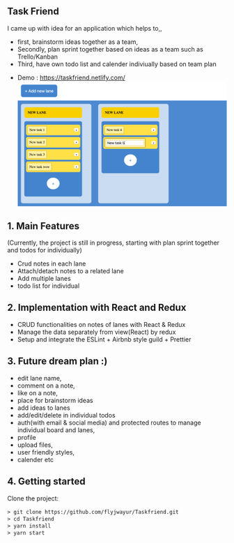 ## Task Friend

I came up with idea for an application which helps to,,

- first, brainstorm ideas together as a team,
- Secondly, plan sprint together based on ideas as a team such as Trello/Kanban
- Third, have own todo list and calender indiviually based on team plan

* Demo : https://taskfriend.netlify.com/
  ![taskfriend](src/assets/images/taskFriend.png)

## 1. Main Features

(Currently, the project is still in progress, starting with plan sprint together and todos for individually)

- Crud notes in each lane
- Attach/detach notes to a related lane
- Add multiple lanes
- todo list for individual

## 2. Implementation with React and Redux

- CRUD functionalities on notes of lanes with React & Redux
- Manage the data separately from view(React) by redux
- Setup and integrate the ESLint + Airbnb style guild + Prettier

## 3. Future dream plan :)

- edit lane name,
- comment on a note,
- like on a note,
- place for brainstorm ideas
- add ideas to lanes
- add/edit/delete in individual todos
- auth(with email & social media) and protected routes to manage individual board and lanes,
- profile
- upload files,
- user friendly styles,
- calender etc

## 4. Getting started

Clone the project:

```
> git clone https://github.com/flyjwayur/Taskfriend.git
> cd Taskfriend
> yarn install
> yarn start
```
